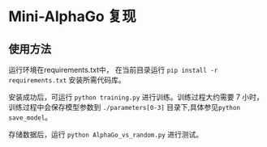 # Mini-AlphaGo 复现 #

## 使用方法

运行环境在requirements.txt中，
在当前目录运行 `pip install -r requirements.txt` 安装所需代码库。

安装成功后，可运行 `python training.py` 进行训练。训练过程大约需要 7 小时，训练过程中会保存模型参数到 `./parameters[0-3]` 目录下,具体参见`python save_model`。

存储数据后，运行 `python AlphaGo_vs_random.py` 进行测试。